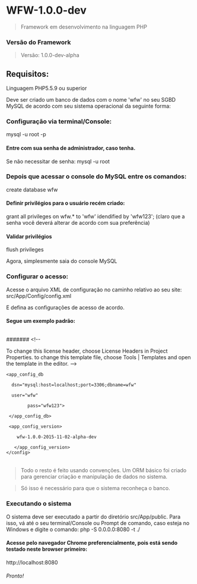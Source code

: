 WFW-1.0.0-dev
=============
>Framework em desenvolvimento na linguagem PHP 

### Versão do Framework
> Versão: 1.0.0-dev-alpha



## Requisitos:
Linguagem PHP5.5.9 ou superior

Deve ser criado um banco de dados com o nome 'wfw' no seu SGBD MySQL de acordo com seu sistema operacional da seguinte forma:

### Configuração via terminal/Console:
mysql -u root -p

#### Entre com sua senha de administrador, caso tenha. 
Se não necessitar de senha:
mysql -u root

### Depois que acessar o console do MySQL entre os comandos:
create database wfw

#### Definir privilégios para o usuário recém criado:
grant all privileges on wfw.* to 'wfw' idendified by 'wfw123';
(claro que a senha você deverá alterar de acordo com sua preferência)

#### Validar privilégios
flush privileges

Agora, simplesmente saia do console MySQL

### Configurar o acesso:

Acesse o arquivo XML de configuração no caminho relativo ao seu site:
src/App/Config/config.xml

E defina as configurações de acesso de acordo.

#### Segue um exemplo padrão:

###### <?xml version="1.0" encoding="UTF-8"?>

####### <!--
 
To change this license header, choose License Headers in Project Properties.
to change this template file, choose Tools | Templates
and open the template in the editor.
-->
 <config>
  
    <app_config_db 

      dsn="mysql:host=localhost;port=3306;dbname=wfw"

      user="wfw"

            pass="wfw123">

     </app_config_db>

     <app_config_version>

        wfw-1.0.0-2015-11-02-alpha-dev

       </app_config_version>
    </config>

######

> Todo o resto é feito usando convenções.
> Um ORM básico foi criado para gerenciar criação e manipulação de dados no sistema.

> Só isso é necessário para que o sistema reconheça o banco.

### Executando o sistema
O sistema deve ser executado a partir do diretório src/App/public.
Para isso, vá até o seu terminal/Console ou Prompt de comando, caso esteja no Windows e digite o comando:
php -S 0.0.0.0:8080 -t ./

#### Acesse pelo navegador Chrome preferencialmente, pois está sendo testado neste browser primeiro:
http://localhost:8080


###### Pronto!
